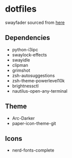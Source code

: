 # dotfiles

swayfader sourced from [here](https://github.com/jake-is-a-legend/swayfader)

## Dependencies
 - python-i3ipc
 - swaylock-effects
 - swayidle
 - clipman
 - grimshot
 - zsh-autosuggestions
 - zsh-theme-powerlevel10k
 - brightnessctl
 - nautilus-open-any-terminal

## Theme
 - Arc-Darker
 - paper-icon-theme-git

## Icons
 - nerd-fonts-complete
